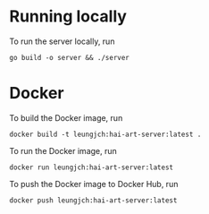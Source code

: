 # Running locally
To run the server locally, run 
```shell
go build -o server && ./server
```
# Docker
To build the Docker image, run 
```shell
docker build -t leungjch:hai-art-server:latest .
```
To run the Docker image, run
```shell
docker run leungjch:hai-art-server:latest
```
To push the Docker image to Docker Hub, run
```
docker push leungjch:hai-art-server:latest
```
